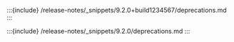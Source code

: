 :::{include} /release-notes/_snippets/9.2.0+build1234567/deprecations.md
:::

:::{include} /release-notes/_snippets/9.2.0/deprecations.md
:::

